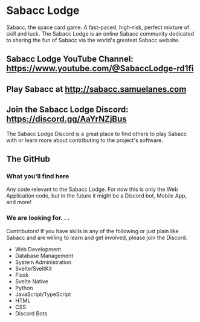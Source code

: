 # Sabacc Lodge
Sabacc, the space card game. A fast-paced, high-risk, perfect mixture of skill and luck. The Sabacc Lodge is an online Sabacc community dedicated to sharing the fun of Sabacc via the world's greatest Sabacc website.
## Sabacc Lodge YouTube Channel: https://www.youtube.com/@SabaccLodge-rd1fi
## Play Sabacc at http://sabacc.samuelanes.com
## Join the Sabacc Lodge Discord: https://discord.gg/AaYrNZjBus
The Sabacc Lodge Discord is a great place to find others to play Sabacc with or learn more about contributing to the project's software.
## The GitHub
### What you'll find here
Any code relevant to the Sabacc Lodge. For now this is only the Web Application code, but in the future it might be a Discord bot, Mobile App, and more!
### We are looking for. . .
Contributors! If you have skills in any of the following or just plain like Sabacc and are willing to learn and get involved, please join the Discord.
- Web Development
- Database Management
- System Administration
- Svelte/SveltKit
- Flask
- Svelte Native
- Python
- JavaScript/TypeScript
- HTML
- CSS
- Discord Bots
